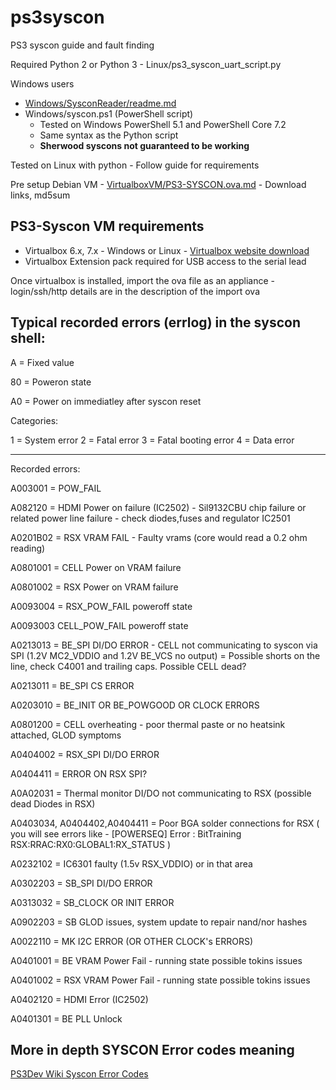 # ps3syscon
PS3 syscon guide and fault finding

Required Python 2 or Python 3 - Linux/ps3_syscon_uart_script.py

Windows users 
  - [Windows/SysconReader/readme.md](/Windows/SysconReader/readme.md)
  - Windows/syscon.ps1 (PowerShell script)
    - Tested on Windows PowerShell 5.1 and PowerShell Core 7.2
    - Same syntax as the Python script
    - **Sherwood syscons not guaranteed to be working**

Tested on Linux with python - Follow guide for requirements

Pre setup Debian VM - [VirtualboxVM/PS3-SYSCON.ova.md](/VirtualboxVM/PS3-SYSCON.ova.md) - Download links, md5sum

## PS3-Syscon VM requirements

* Virtualbox 6.x, 7.x - Windows or Linux - [Virtualbox website download](https://www.virtualbox.org/wiki/Downloads)
* Virtualbox Extension pack required for USB access to the serial lead

Once virtualbox is installed, import the ova file as an appliance - login/ssh/http details are in the description of the import ova


## Typical recorded errors (errlog) in the syscon shell:

A = Fixed value

80 = Poweron state

A0 = Power on immediatley after syscon reset

Categories:

1 = System error
2 = Fatal error
3 = Fatal booting error
4 = Data error

------------------------------------------------

Recorded errors:

A003001 = POW_FAIL

A082120 = HDMI Power on failure (IC2502) - Sil9132CBU chip failure or related power line failure - check diodes,fuses and regulator IC2501

A0201B02 = RSX VRAM FAIL - Faulty vrams (core would read a 0.2 ohm reading)

A0801001 = CELL Power on VRAM failure

A0801002 = RSX Power on VRAM failure

A0093004 = RSX_POW_FAIL poweroff state

A0093003 CELL_POW_FAIL poweroff state

A0213013 = BE_SPI DI/DO ERROR - CELL not communicating to syscon via SPI (1.2V MC2_VDDIO and 1.2V BE_VCS no output) = Possible shorts on the line, check C4001 and trailing caps. Possible CELL dead?

A0213011 =  BE_SPI CS ERROR

A0203010 = BE_INIT OR BE_POWGOOD OR CLOCK ERRORS

A0801200 = CELL overheating - poor thermal paste or no heatsink attached, GLOD symptoms

A0404002 = RSX_SPI DI/DO ERROR

A0404411 = ERROR ON RSX SPI?

A0A02031 = Thermal monitor DI/DO not communicating to RSX (possible dead Diodes in RSX)

A0403034, A0404402,A0404411 = Poor BGA solder connections for RSX ( you will see errors like - [POWERSEQ] Error : BitTraining RSX:RRAC:RX0:GLOBAL1:RX_STATUS )

A0232102 = IC6301 faulty (1.5v RSX_VDDIO) or in that area

A0302203 = SB_SPI DI/DO ERROR

A0313032 = SB_CLOCK OR INIT ERROR

A0902203 = SB GLOD issues, system update to repair nand/nor hashes

A0022110 = MK I2C ERROR (OR OTHER CLOCK's ERRORS)

A0401001 = BE VRAM Power Fail - running state possible tokins issues

A0401002 = RSX VRAM Power Fail - running state possible tokins issues

A0402120 = HDMI Error (IC2502)

A0401301 = BE PLL Unlock

## More in depth SYSCON Error codes meaning
[PS3Dev Wiki Syscon Error Codes](https://www.psdevwiki.com/ps3/Error_Codes#SYSCON_Error_Codes)
